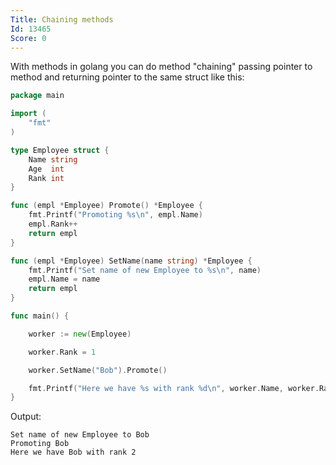 ```yaml
---
Title: Chaining methods
Id: 13465
Score: 0
---
```

With methods in golang you can do method "chaining" passing pointer to method and returning pointer to the same struct like this:

```go
package main

import (
    "fmt"
)

type Employee struct {
    Name string
    Age  int
    Rank int
}

func (empl *Employee) Promote() *Employee {
    fmt.Printf("Promoting %s\n", empl.Name)
    empl.Rank++
    return empl
}

func (empl *Employee) SetName(name string) *Employee {
    fmt.Printf("Set name of new Employee to %s\n", name)
    empl.Name = name
    return empl
}

func main() {

    worker := new(Employee)

    worker.Rank = 1

    worker.SetName("Bob").Promote()

    fmt.Printf("Here we have %s with rank %d\n", worker.Name, worker.Rank)
}
```

Output:

```text
Set name of new Employee to Bob
Promoting Bob
Here we have Bob with rank 2
```
